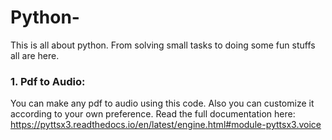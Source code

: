 # Python-

This is all about python. From solving small tasks to doing some fun stuffs all are here.

### 1. Pdf to Audio: 
You can make any pdf to audio using this code. Also you can customize it according to your own preference. Read the full documentation here: https://pyttsx3.readthedocs.io/en/latest/engine.html#module-pyttsx3.voice
